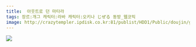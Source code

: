 ```yaml
---
title:  아웃트로 던 마타라
tags: 장르:개그 캐릭터:라바 캐릭터:오키나 じぜる 동방_웹코믹
image: http://crazytempler.ipdisk.co.kr:81/publist/HDD1/Public/doujin/ghap/5795/001.jpg
---
```

<img src="http://crazytempler.ipdisk.co.kr:81/publist/HDD1/Public/doujin/ghap/5795/001.jpg">
